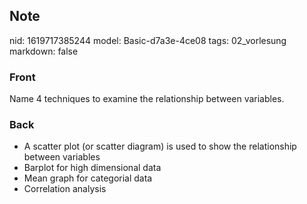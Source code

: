 ## Note
nid: 1619717385244
model: Basic-d7a3e-4ce08
tags: 02_vorlesung
markdown: false

### Front
Name 4 techniques to examine the relationship between variables.

### Back
<div>
  <div>
    <ul>
      <li>A scatter plot (or scatter diagram) is used to show the
      relationship between variables
      <li>Barplot for high dimensional data
      <li>Mean graph for categorial data
      <li>Correlation analysis
    </ul>
  </div>
</div>
